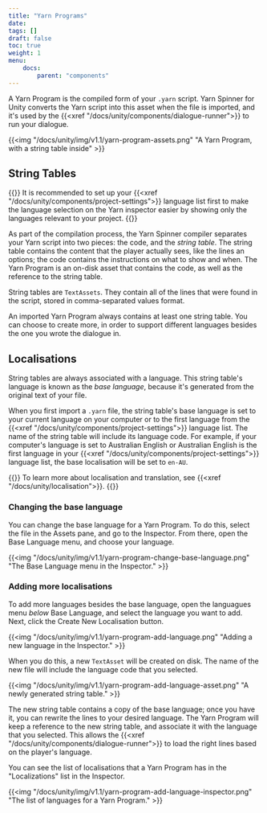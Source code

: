 ```yaml
---
title: "Yarn Programs"
date: 
tags: []
draft: false
toc: true
weight: 1
menu: 
    docs:
        parent: "components"        
---
```


A Yarn Program is the compiled form of your `.yarn` script. Yarn Spinner for Unity converts the Yarn script into this asset when the file is imported, and it's used by the {{<xref "/docs/unity/components/dialogue-runner">}} to run your dialogue.

{{<img "/docs/unity/img/v1.1/yarn-program-assets.png" "A Yarn Program, with a string table inside" >}}

## String Tables

{{<note>}}
It is recommended to set up your {{<xref "/docs/unity/components/project-settings">}} language list first to make the language selection on the Yarn inspector easier by showing only the languages relevant to your project.
{{</note>}}

As part of the compilation process, the Yarn Spinner compiler separates your Yarn script into two pieces: the code, and the *string table*. The string table contains the content that the player actually sees, like the lines an options; the code contains the instructions on what to show and when. The Yarn Program is an on-disk asset that contains the code, as well as the reference to the string table.

String tables are `TextAssets`. They contain all of the lines that were found in the script, stored in comma-separated values format.

An imported Yarn Program always contains at least one string table. You can choose to create more, in order to support different languages besides the one you wrote the dialogue in.

## Localisations

String tables are always associated with a language. This string table's language is known as the *base language*, because it's generated from the original text of your file.

When you first import a `.yarn` file, the string table's base language is set to your current language on your computer or to the first language from the {{<xref "/docs/unity/components/project-settings">}} language list. The name of the string table will include its language code. For example, if your computer's language is set to Australian English or Australian English is the first language in your {{<xref "/docs/unity/components/project-settings">}} language list, the base localisation will be set to `en-AU`.

{{<note>}}
To learn more about localisation and translation, see {{<xref "/docs/unity/localisation">}}.
{{</note>}}

### Changing the base language

You can change the base language for a Yarn Program. To do this, select the file in the Assets pane, and go to the Inspector. From there, open the Base Language menu, and choose your language.

{{<img "/docs/unity/img/v1.1/yarn-program-change-base-language.png" "The Base Language menu in the Inspector." >}}

### Adding more localisations

To add more languages besides the base language, open the languagues menu *below* Base Language, and select the language you want to add. Next, click the Create New Localisation button.

{{<img "/docs/unity/img/v1.1/yarn-program-add-language.png" "Adding a new language in the Inspector." >}}

When you do this, a new `TextAsset` will be created on disk. The name of the new file will include the language code that you selected.

{{<img "/docs/unity/img/v1.1/yarn-program-add-language-asset.png" "A newly generated string table." >}}

The new string table contains a copy of the base language; once you have it, you can rewrite the lines to your desired language. The Yarn Program will keep a reference to the new string table, and associate it with the language that you selected. This allows the {{<xref "/docs/unity/components/dialogue-runner">}} to load the right lines based on the player's language. 

You can see the list of localisations that a Yarn Program has in the "Localizations" list in the Inspector.

{{<img "/docs/unity/img/v1.1/yarn-program-add-language-inspector.png" "The list of languages for a Yarn Program." >}}